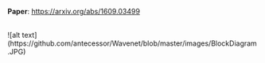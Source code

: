 **Paper**: https://arxiv.org/abs/1609.03499

</br>
![alt text](https://github.com/antecessor/Wavenet/blob/master/images/BlockDiagram.JPG)
